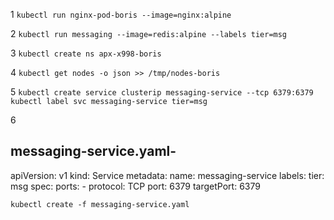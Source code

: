 1   ``` kubectl run nginx-pod-boris --image=nginx:alpine ```

2   ``` kubectl run messaging --image=redis:alpine --labels tier=msg ```

3   ``` kubectl create ns apx-x998-boris ```

4   ``` kubectl get nodes -o json >> /tmp/nodes-boris ```

5   ``` kubectl create service clusterip messaging-service --tcp 6379:6379 ```
    ``` kubectl label svc messaging-service tier=msg ```

6
## messaging-service.yaml-

apiVersion: v1
kind: Service
metadata:
  name: messaging-service
  labels:
    tier: msg
spec:
  ports:
    - protocol: TCP
      port: 6379
      targetPort: 6379
      
``` kubectl create -f messaging-service.yaml ```      
